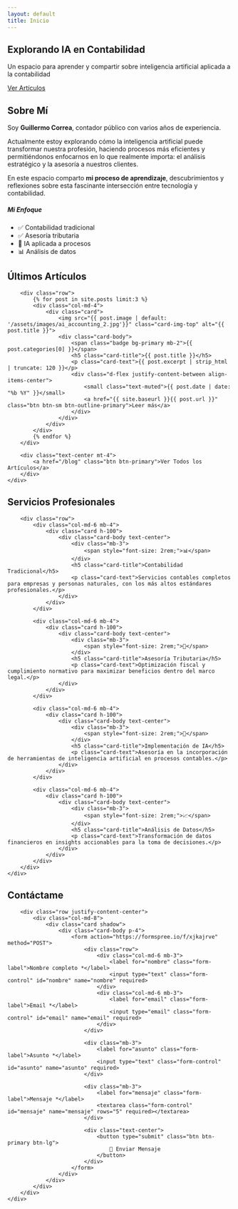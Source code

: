 ```yaml
---
layout: default
title: Inicio
---
```


<!-- Hero Section -->
<section class="hero text-center">
    <div class="container">
        <h1 class="display-5 fw-bold mb-4">Explorando IA en Contabilidad</h1>
        <p class="lead mb-4">Un espacio para aprender y compartir sobre inteligencia artificial aplicada a la contabilidad</p>
        <a href="/blog" class="btn btn-light btn-lg">Ver Artículos</a>
    </div>
</section>

<!-- Sobre Mí Section -->
<section id="sobre-mi" class="section">
    <div class="container">
        <div class="row align-items-center">
            <div class="col-md-8">
                <h2 class="mb-4">Sobre Mí</h2>
                <p class="lead">Soy <strong>Guillermo Correa</strong>, contador público con varios años de experiencia.</p>
                <p>Actualmente estoy explorando cómo la inteligencia artificial puede transformar nuestra profesión, haciendo procesos más eficientes y permitiéndonos enfocarnos en lo que realmente importa: el análisis estratégico y la asesoría a nuestros clientes.</p>
                <p>En este espacio comparto <strong>mi proceso de aprendizaje</strong>, descubrimientos y reflexiones sobre esta fascinante intersección entre tecnología y contabilidad.</p>
            </div>
            <div class="col-md-4 text-center">
                <div class="bg-light p-4 rounded shadow">
                    <h5 class="mb-3">Mi Enfoque</h5>
                    <ul class="list-unstyled text-start">
                        <li class="mb-2">✅ Contabilidad tradicional</li>
                        <li class="mb-2">✅ Asesoría tributaria</li>
                        <li class="mb-2">🚀 IA aplicada a procesos</li>
                        <li class="mb-2">📊 Análisis de datos</li>
                    </ul>
                </div>
            </div>
        </div>
    </div>
</section>

<!-- Blog Preview Section -->
<section class="section section-alt">
    <div class="container">
        <h2 class="text-center mb-5">Últimos Artículos</h2>
        
        <div class="row">
            {% for post in site.posts limit:3 %}
            <div class="col-md-4">
                <div class="card">
                    <img src="{{ post.image | default: '/assets/images/ai_accounting_2.jpg'}}" class="card-img-top" alt="{{ post.title }}">
                    <div class="card-body">
                        <span class="badge bg-primary mb-2">{{ post.categories[0] }}</span>
                        <h5 class="card-title">{{ post.title }}</h5>
                        <p class="card-text">{{ post.excerpt | strip_html | truncate: 120 }}</p>
                        <div class="d-flex justify-content-between align-items-center">
                            <small class="text-muted">{{ post.date | date: "%b %Y" }}</small>
                            <a href="{{ site.baseurl }}{{ post.url }}" class="btn btn-sm btn-outline-primary">Leer más</a>
                        </div>
                    </div>
                </div>
            </div>
            {% endfor %}
        </div>
        
        <div class="text-center mt-4">
            <a href="/blog" class="btn btn-primary">Ver Todos los Artículos</a>
        </div>
    </div>
</section>

<!-- Servicios Section -->
<section id="servicios" class="section">
    <div class="container">
        <h2 class="text-center mb-5">Servicios Profesionales</h2>
        
        <div class="row">
            <div class="col-md-6 mb-4">
                <div class="card h-100">
                    <div class="card-body text-center">
                        <div class="mb-3">
                            <span style="font-size: 2rem;">📊</span>
                        </div>
                        <h5 class="card-title">Contabilidad Tradicional</h5>
                        <p class="card-text">Servicios contables completos para empresas y personas naturales, con los más altos estándares profesionales.</p>
                    </div>
                </div>
            </div>
            
            <div class="col-md-6 mb-4">
                <div class="card h-100">
                    <div class="card-body text-center">
                        <div class="mb-3">
                            <span style="font-size: 2rem;">💼</span>
                        </div>
                        <h5 class="card-title">Asesoría Tributaria</h5>
                        <p class="card-text">Optimización fiscal y cumplimiento normativo para maximizar beneficios dentro del marco legal.</p>
                    </div>
                </div>
            </div>
            
            <div class="col-md-6 mb-4">
                <div class="card h-100">
                    <div class="card-body text-center">
                        <div class="mb-3">
                            <span style="font-size: 2rem;">🤖</span>
                        </div>
                        <h5 class="card-title">Implementación de IA</h5>
                        <p class="card-text">Asesoría en la incorporación de herramientas de inteligencia artificial en procesos contables.</p>
                    </div>
                </div>
            </div>
            
            <div class="col-md-6 mb-4">
                <div class="card h-100">
                    <div class="card-body text-center">
                        <div class="mb-3">
                            <span style="font-size: 2rem;">📈</span>
                        </div>
                        <h5 class="card-title">Análisis de Datos</h5>
                        <p class="card-text">Transformación de datos financieros en insights accionables para la toma de decisiones.</p>
                    </div>
                </div>
            </div>
        </div>
    </div>
</section>

<!-- Contacto Section -->
<section id="contacto" class="section">
    <div class="container">
        <h2 class="text-center mb-5">Contáctame</h2>
        
        <div class="row justify-content-center">
            <div class="col-md-8">
                <div class="card shadow">
                    <div class="card-body p-4">
                        <form action="https://formspree.io/f/xjkajrve" method="POST">
                            <div class="row">
                                <div class="col-md-6 mb-3">
                                    <label for="nombre" class="form-label">Nombre completo *</label>
                                    <input type="text" class="form-control" id="nombre" name="nombre" required>
                                </div>
                                <div class="col-md-6 mb-3">
                                    <label for="email" class="form-label">Email *</label>
                                    <input type="email" class="form-control" id="email" name="email" required>
                                </div>
                            </div>
                            
                            <div class="mb-3">
                                <label for="asunto" class="form-label">Asunto *</label>
                                <input type="text" class="form-control" id="asunto" name="asunto" required>
                            </div>
                            
                            <div class="mb-3">
                                <label for="mensaje" class="form-label">Mensaje *</label>
                                <textarea class="form-control" id="mensaje" name="mensaje" rows="5" required></textarea>
                            </div>
                            
                            <div class="text-center">
                                <button type="submit" class="btn btn-primary btn-lg">
                                    📨 Enviar Mensaje
                                </button>
                            </div>
                        </form>
                    </div>
                </div>
            </div>
        </div>
    </div>
</section>
